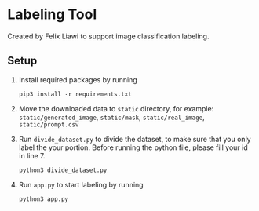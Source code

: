 # Labeling Tool
Created by Felix Liawi to support image classification labeling.

## Setup
1. Install required packages by running
    ```
    pip3 install -r requirements.txt
    ```

2. Move the downloaded data to `static` directory, for example: `static/generated_image`, `static/mask`, `static/real_image`, `static/prompt.csv`

3. Run `divide_dataset.py` to divide the dataset, to make sure that you only label the your portion. Before running the python file, please fill your id in line 7.
    ```
    python3 divide_dataset.py
    ```

4. Run `app.py` to start labeling by running
    ```
    python3 app.py
    ```
